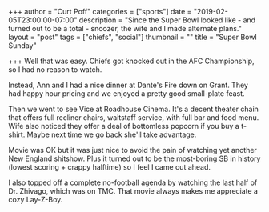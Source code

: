 +++
author = "Curt Poff"
categories = ["sports"]
date = "2019-02-05T23:00:00-07:00"
description = "Since the Super Bowl looked like - and turned out to be a total - snoozer, the wife and I made alternate plans."
layout = "post"
tags = ["chiefs", "social"]
thumbnail = ""
title = "Super Bowl Sunday"

+++
Well that was easy. Chiefs got knocked out in the AFC Championship, so I had no reason to watch.

Instead, Ann and I had a nice dinner at Dante's Fire down on Grant. They had happy hour pricing and we enjoyed a pretty good small-plate feast.

Then we went to see Vice at Roadhouse Cinema. It's a decent theater chain that offers full recliner chairs, waitstaff service, with full bar and food menu. Wife also noticed they offer a deal of bottomless popcorn if you buy a t-shirt. Maybe next time we go back she'll take advantage.

Movie was OK but it was just nice to avoid the pain of watching yet another New England shitshow. Plus it turned out to be the most-boring SB in history (lowest scoring + crappy halftime) so I feel I came out ahead.

I also topped off a complete no-football agenda by watching the last half of Dr. Zhivago, which was on TMC. That movie always makes me appreciate a cozy Lay-Z-Boy.